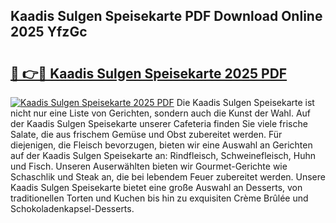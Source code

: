 ## Kaadis Sulgen Speisekarte PDF Download Online 2025 YfzGc

# <h2><a href="http://gcb56bk.nevu.top/?p=Kaadis+Sulgen+Speisekarte">🔗 👉🔴 Kaadis Sulgen Speisekarte 2025 PDF</a></h2>

[![Kaadis Sulgen Speisekarte 2025 PDF](https://i.imgur.com/dBaPXMq.png)](http://gcb56bk.nevu.top/?p=Kaadis+Sulgen+Speisekarte)
Die Kaadis Sulgen Speisekarte ist nicht nur eine Liste von Gerichten, sondern auch die Kunst der Wahl. Auf der Kaadis Sulgen Speisekarte unserer Cafeteria finden Sie viele frische Salate, die aus frischem Gemüse und Obst zubereitet werden. Für diejenigen, die Fleisch bevorzugen, bieten wir eine Auswahl an Gerichten auf der Kaadis Sulgen Speisekarte an: Rindfleisch, Schweinefleisch, Huhn und Fisch. Unseren Auserwählten bieten wir Gourmet-Gerichte wie Schaschlik und Steak an, die bei lebendem Feuer zubereitet werden. Unsere Kaadis Sulgen Speisekarte bietet eine große Auswahl an Desserts, von traditionellen Torten und Kuchen bis hin zu exquisiten Crème Brûlée und Schokoladenkapsel-Desserts.
